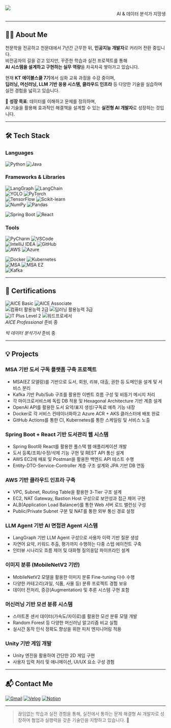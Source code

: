 <img src="https://capsule.render.vercel.app/api?type=slice&color=gradient&height=180&section=header&text=Hello!&fontSize=50&desc=I'm%20JinHo&descAlign=right&descSize=20&descAlignY=70" />



<div align="right">
  AI & 데이터 분석가 지망생
</div>

---

## 👨‍🚀 About Me

천문학을 전공하고 천문대에서 7년간 근무한 뒤, **인공지능 개발자**로 커리어 전환 중입니다.  
비전공자의 길을 걷고 있지만, 꾸준한 학습과 실전 프로젝트를 통해  
**AI 시스템을 설계하고 구현하는 실무 역량**을 차곡차곡 쌓아가고 있습니다.

현재 **KT 에이블스쿨 7기**에서 심화 교육 과정을 수강 중이며,  
**딥러닝, 머신러닝, LLM 기반 응용 시스템, 클라우드 인프라** 등 다양한 기술을 실습하며 실전 경험을 넓히고 있습니다.

🎯 **성장 목표**: 데이터를 이해하고 문제를 정의하며,  
AI 기술을 활용해 효과적인 해결책을 설계할 수 있는 **실전형 AI 개발자**로 성장하는 것입니다.

---

## 🛠 Tech Stack

###  Languages  
![Python](https://img.shields.io/badge/Python-3776AB?style=for-the-badge&logo=python&logoColor=white)
![Java](https://img.shields.io/badge/Java-FF5722?style=for-the-badge&logo=coffeescript&logoColor=white)


###  Frameworks & Libraries  
![LangGraph](https://img.shields.io/badge/LangGraph-000000?style=for-the-badge&logo=data&logoColor=white)  ![LangChain](https://img.shields.io/badge/LangChain-2B3137?style=for-the-badge&logo=chainlink&logoColor=white)  
![YOLO](https://img.shields.io/badge/YOLO-violet?style=for-the-badge&logo=opencv&logoColor=white)  ![PyTorch](https://img.shields.io/badge/PyTorch-EE4C2C?style=for-the-badge&logo=pytorch&logoColor=white)  
![TensorFlow](https://img.shields.io/badge/TensorFlow-FF6F00?style=for-the-badge&logo=tensorflow&logoColor=white)  ![Scikit-learn](https://img.shields.io/badge/Scikit--Learn-F7931E?style=for-the-badge&logo=scikit-learn&logoColor=white)  
![NumPy](https://img.shields.io/badge/NumPy-013243?style=for-the-badge&logo=numpy&logoColor=white)  ![Pandas](https://img.shields.io/badge/Pandas-150458?style=for-the-badge&logo=pandas&logoColor=white)

![Spring Boot](https://img.shields.io/badge/Spring_Boot-6DB33F?style=for-the-badge&logo=spring-boot&logoColor=white)  ![React](https://img.shields.io/badge/React-61DAFB?style=for-the-badge&logo=react&logoColor=white)  

###  Tools  
![PyCharm](https://img.shields.io/badge/PyCharm-000000?style=for-the-badge&logo=pycharm&logoColor=white)  ![VSCode](https://img.shields.io/badge/VS_Code-007ACC?style=for-the-badge&logo=visual-studio-code&logoColor=white)  
![IntelliJ IDEA](https://img.shields.io/badge/IntelliJ_IDEA-000000?style=for-the-badge&logo=intellij-idea&logoColor=white)  ![GitHub](https://img.shields.io/badge/GitHub-181717?style=for-the-badge&logo=github&logoColor=white)  
![AWS](https://img.shields.io/badge/AWS-232F3E?style=for-the-badge&logo=amazon&logoColor=white) ![Azure](https://img.shields.io/badge/Microsoft_Azure-0089D6?style=for-the-badge&logo=microsoftazure&logoColor=white)

![Docker](https://img.shields.io/badge/Docker-2496ED?style=for-the-badge&logo=docker&logoColor=white)  ![Kubernetes](https://img.shields.io/badge/Kubernetes-326CE5?style=for-the-badge&logo=kubernetes&logoColor=white)  
![MSA](https://img.shields.io/badge/MSA_Architecture-5a5a5a?style=for-the-badge&logo=architect&logoColor=white)  ![MSA EZ](https://img.shields.io/badge/MSA_EZ_Modeling-999999?style=for-the-badge&logo=notion&logoColor=white)  
![Kafka](https://img.shields.io/badge/Kafka-231F20?style=for-the-badge&logo=apachekafka&logoColor=white)  

---

## 🧠 Certifications

![AICE Basic](https://img.shields.io/badge/AICE_Basic-blue?style=for-the-badge)  ![AICE Associate](https://img.shields.io/badge/AICE_Associate-blue?style=for-the-badge)  
![컴퓨터 활용능력 2급](https://img.shields.io/badge/%EC%BB%B4%ED%93%A8%ED%84%B0%20%ED%99%9C%EC%9A%A9%EB%8A%A5%EB%A0%A5%202%EA%B8%89-0d948f?style=for-the-badge)  ![딥러닝 활용능력 3급](https://img.shields.io/badge/%EB%94%A5%EB%9F%AC%EB%8B%9D%203%EA%B8%89-ef5b5b?style=for-the-badge)  
![IT Plus Level 2](https://img.shields.io/badge/IT_Plus_Level_2-5954d6?style=for-the-badge)  ![워드프로세서](https://img.shields.io/badge/%EC%9B%8C%EB%93%9C%ED%94%84%EB%A1%9C%EC%84%B8%EC%84%9C-1f1f1f?style=for-the-badge)  
*AICE Professional* 준비 중

*빅 데이터 분석기사* 준비 중

---

## 💡 Projects

### MSA 기반 도서 구독 플랫폼 구축 프로젝트
- MSA(EZ 모델링)를 기반으로 도서, 회원, 리뷰, 대출, 권한 등 도메인을 설계 및 서비스 분리
- Kafka 기반 Pub/Sub 구조를 활용한 이벤트 흐름 구성 및 비동기 메시지 처리
- 각 마이크로서비스에 독립 DB 적용 및 Hexagonal Architecture 기반 계층 설계
- OpenAI API를 활용한 도서 요약/표지 생성/구독료 예측 기능 내장
- Docker로 각 서비스 컨테이너화하고 Azure ACR + AKS 클러스터에 배포 완료
- GitHub Actions를 통한 CI, Kubernetes를 통한 스케일링 및 서비스 노출

###  Spring Boot + React 기반 도서관리 웹 시스템
- Spring Boot와 React를 활용한 풀스택 웹 애플리케이션 개발
- 도서 등록/조회/수정/삭제 기능 구현 및 REST API 통신 설계
- AWS EC2에 배포 및 Postman을 활용한 백엔드 API 테스트 수행
- Entity-DTO-Service-Controller 계층 구조 설계와 JPA 기반 DB 연동

###  AWS 기반 클라우드 인프라 구축
- VPC, Subnet, Routing Table을 활용한 3-Tier 구조 설계
- EC2, NAT Gateway, Bastion Host 구성으로 보안성과 접근 제어 구현
- ALB(Application Load Balancer)를 통한 Web 서버 로드 밸런싱 구성
- Public/Private Subnet 구분 및 NAT를 통한 외부 통신 경로 설정

###  LLM Agent 기반 AI 면접관 Agent 시스템
- LangGraph 기반 LLM Agent 구성으로 사용자 이력 기반 질문 생성
- 자연어 요약, 키워드 추출, 평가까지 수행하는 다중 스텝 에이전트 구축
- 인터뷰 시나리오 흐름 제어 및 대화형 질의응답 파이프라인 설계

###  이미지 분류 (MobileNetV2 기반)
- MobileNetV2 모델을 활용한 이미지 분류 Fine-tuning 다수 수행
- 다양한 카테고리(과일, 식품, 사물 등) 분류 프로젝트 경험 보유
- 데이터 전처리, 증강(Augmentation) 및 추론 시스템 구현 포함

###  머신러닝 기반 모션 분류 시스템
- 스마트폰 센서 데이터(가속도/자이로)를 활용한 모션 분류 모델 개발
- Random Forest 등 다양한 머신러닝 알고리즘 비교 실험
- 실시간 동작 인식 정확도 향상을 위한 피처 엔지니어링 적용

###  Unity 기반 게임 개발
- Unity 엔진을 활용하여 간단한 2D 게임 구현
- 사용자 입력 처리 및 애니메이션, UI/UX 요소 구성 경험

---

## 📬 Contact Me

[![Gmail](https://img.shields.io/badge/Gmail-D14836?style=for-the-badge&logo=gmail&logoColor=white)](mailto:choijinho321@gmail.com)  [![Velog](https://img.shields.io/badge/Velog-20C997?style=for-the-badge&logo=velog&logoColor=white)](https://velog.io/@choijinho1/posts)  [![Notion](https://img.shields.io/badge/Notion-000000?style=for-the-badge&logo=notion&logoColor=white)](https://www.notion.so/1e6c91955b3d80bfaa8cce9a1bcd1952)

---

>끊임없는 학습과 실전 경험을 통해,
>실전에서 통하는 문제 해결형 AI 개발자로 성장하며
>협업과 실행력을 갖춘 기술인을 지향하고 있습니다. 🚀

